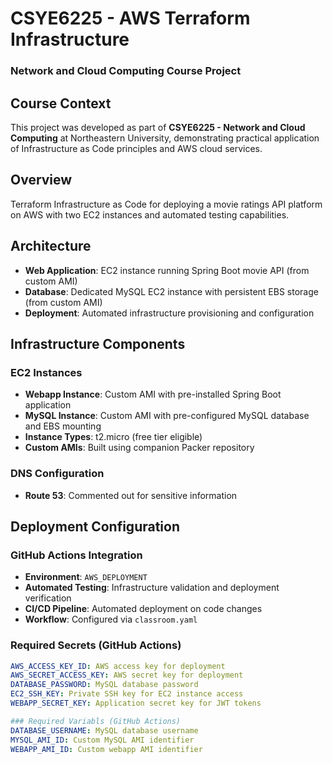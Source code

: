 # CSYE6225 - AWS Terraform Infrastructure
### Network and Cloud Computing Course Project

## Course Context
This project was developed as part of **CSYE6225 - Network and Cloud Computing** at Northeastern University, demonstrating practical application of Infrastructure as Code principles and AWS cloud services.

## Overview
Terraform Infrastructure as Code for deploying a movie ratings API platform on AWS with two EC2 instances and automated testing capabilities.

## Architecture
- **Web Application**: EC2 instance running Spring Boot movie API (from custom AMI)
- **Database**: Dedicated MySQL EC2 instance with persistent EBS storage (from custom AMI)
- **Deployment**: Automated infrastructure provisioning and configuration

## Infrastructure Components

### EC2 Instances
- **Webapp Instance**: Custom AMI with pre-installed Spring Boot application
- **MySQL Instance**: Custom AMI with pre-configured MySQL database and EBS mounting
- **Instance Types**: t2.micro (free tier eligible)
- **Custom AMIs**: Built using companion Packer repository

### DNS Configuration
- **Route 53**: Commented out for sensitive information

## Deployment Configuration

### GitHub Actions Integration
- **Environment**: `AWS_DEPLOYMENT`
- **Automated Testing**: Infrastructure validation and deployment verification
- **CI/CD Pipeline**: Automated deployment on code changes
- **Workflow**: Configured via `classroom.yaml`

### Required Secrets (GitHub Actions)
```yaml
AWS_ACCESS_KEY_ID: AWS access key for deployment
AWS_SECRET_ACCESS_KEY: AWS secret key for deployment
DATABASE_PASSWORD: MySQL database password
EC2_SSH_KEY: Private SSH key for EC2 instance access
WEBAPP_SECRET_KEY: Application secret key for JWT tokens

### Required Variabls (GitHub Actions)
DATABASE_USERNAME: MySQL database username
MYSQL_AMI_ID: Custom MySQL AMI identifier
WEBAPP_AMI_ID: Custom webapp AMI identifier